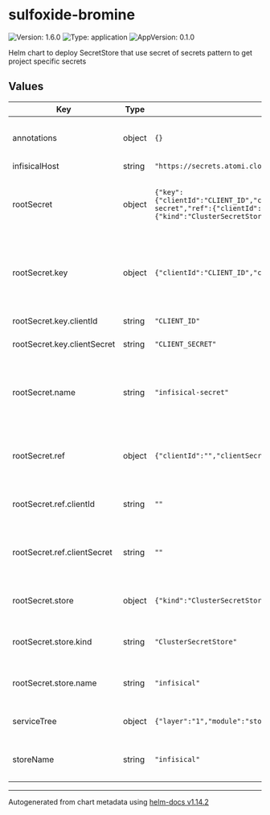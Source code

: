 # sulfoxide-bromine

![Version: 1.6.0](https://img.shields.io/badge/Version-1.6.0-informational?style=flat-square) ![Type: application](https://img.shields.io/badge/Type-application-informational?style=flat-square) ![AppVersion: 0.1.0](https://img.shields.io/badge/AppVersion-0.1.0-informational?style=flat-square)

Helm chart to deploy SecretStore that use secret of secrets pattern to get project specific secrets

## Values

| Key | Type | Default | Description |
|-----|------|---------|-------------|
| annotations | object | `{}` | Additional annotations to add to the store and external secret |
| infisicalHost | string | `"https://secrets.atomi.cloud"` |  |
| rootSecret | object | `{"key":{"clientId":"CLIENT_ID","clientSecret":"CLIENT_SECRET"},"name":"infisical-secret","ref":{"clientId":"","clientSecret":""},"store":{"kind":"ClusterSecretStore","name":"infisical"}}` | The configuration to use external secret to obtain the root infisical client ID/Secret for secret of secret pattern |
| rootSecret.key | object | `{"clientId":"CLIENT_ID","clientSecret":"CLIENT_SECRET"}` | Secret Key of the kubernetes secret generated of the proxy infisical client ID/Secret (main purpose is to de-conflict) |
| rootSecret.key.clientId | string | `"CLIENT_ID"` | Key of the infisical client ID |
| rootSecret.key.clientSecret | string | `"CLIENT_SECRET"` | Key of the infisical client Secret |
| rootSecret.name | string | `"infisical-secret"` | Name of kubernetes secret generated of the proxy doppler token (main purpose is to de-conflict) |
| rootSecret.ref | object | `{"clientId":"","clientSecret":""}` | Reference from the secret of secrets vault for the proxy client ID/Secret (need to configure) |
| rootSecret.ref.clientId | string | `""` | Reference in the secret of secrets vault for the proxy infisical client ID |
| rootSecret.ref.clientSecret | string | `""` | Reference in the secret of secrets vault for the proxy infisical client Secret |
| rootSecret.store | object | `{"kind":"ClusterSecretStore","name":"infisical"}` | Store Configuration for the secret of secrets vault for the proxy token) |
| rootSecret.store.kind | string | `"ClusterSecretStore"` | `ClusterSecretStore` or `SecretStore`. Defaults to `ClusterSecretStore` |
| rootSecret.store.name | string | `"infisical"` | Name of the secret store to be created to contain the proxy token |
| serviceTree | object | `{"layer":"1","module":"store","platform":"sulfoxide","service":"bromine"}` | AtomiCloud Service Tree. See [ServiceTree](https://atomicloud.larksuite.com/wiki/OkfJwTXGFiMJkrk6W3RuwRrZs64?theme=DARK&contentTheme=DARK#MHw5d76uDo2tBLx86cduFQMRsBb) |
| storeName | string | `"infisical"` | Name of the store to be created to contain all of infisical's secrets |

----------------------------------------------
Autogenerated from chart metadata using [helm-docs v1.14.2](https://github.com/norwoodj/helm-docs/releases/v1.14.2)
